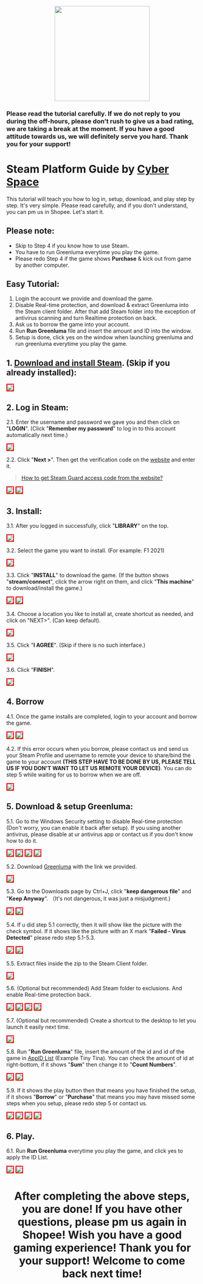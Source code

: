 <p align="center">
<img src="https://user-images.githubusercontent.com/91774682/135708227-fefb44fa-ae60-4d5b-8cdf-a68d30176e66.png" width="250" height="250">
</p>

### Please read the tutorial carefully. If we do not reply to you during the off-hours, please don’t rush to give us a bad rating, we are taking a break at the moment. If you have a good attitude towards us, we will definitely serve you hard. Thank you for your support!
 
# Steam Platform Guide by [Cyber Space](https://shopee.com.my/cyberspace1902)
This tutorial will teach you how to log in, setup, download, and play step by step. It's very simple. Please read carefully, and if you don't understand, you can pm us in Shopee. Let's start it.

## Please note:
* Skip to Step 4 if you know how to use Steam.
* You have to run Greenluma everytime you play the game.
* Please redo Step 4 if the game shows **Purchase** & kick out from game by another computer.

## Easy Tutorial:
1. Login the account we provide and download the game.
2. Disable Real-time protection, and download & extract Greenluma into the Steam client folder. After that add Steam folder into the exception of antivirus scanning and turn Realtime protection on back.
3. Ask us to borrow the game into your account.
4. Run **Run Greenluma** file and insert the amount and ID into the window.
5. Setup is done, click yes on the window when launching greenluma and run greenluma everytime you play the game.

## 1. [Download and install Steam](https://store.steampowered.com/about/). (Skip if you already installed):

<img src="https://user-images.githubusercontent.com/91774682/135745721-68d77853-dcd6-4af9-9022-68fd87ce83e3.jpg" style="border: 2px solid red" />

## 2. Log in Steam:

2.1. Enter the username and password we gave you and then click on "**LOGIN**". (Click "**Remember my password**" to log in to this account automatically next time.)

<img src="https://user-images.githubusercontent.com/91774682/135746372-c50e3052-db32-48d0-9278-fa797d9d1034.jpg" style="border: 2px solid red" />

2.2. Click "**Next >**". Then get the verification code on the [website](https://cyberspace.cyou) and enter it.

> [How to get Steam Guard access code from the website?](https://cutt.ly/dEXhDw8)

<img src="https://user-images.githubusercontent.com/91774682/135746485-c171ef77-d583-4c72-87e8-6573b8cb23aa.jpg" style="border: 2px solid red" />

<img src="https://user-images.githubusercontent.com/91774682/135746487-421ed157-2192-49e0-9b64-7670737efbcf.jpg" style="border: 2px solid red" />

## 3. Install:
3.1. After you logged in successfully, click "**LIBRARY**" on the top.

 <img src="https://user-images.githubusercontent.com/91774682/135746879-888520a8-a73a-4293-b1bc-8e55963eb131.jpg" style="border: 2px solid red" />

3.2. Select the game you want to install. (For example: F1 2021)

 <img src="https://user-images.githubusercontent.com/91774682/135747116-4d8c908c-b079-423d-bf58-170000da31c0.jpg" style="border: 2px solid red" />

3.3. Click "**INSTALL**" to download the game. (If the button shows "**stream/connect**", click the arrow right on them, and click "**This machine**" to download/install the game.)

 <img src="https://user-images.githubusercontent.com/91774682/135747351-40eb7a3e-bf64-4a9f-94ca-e2dc14da586b.jpg" style="border: 2px solid red" />
 
 <img src="https://user-images.githubusercontent.com/91774682/135747353-b9d970e0-038f-4d8f-94a6-71c0cfd21eff.jpg" style="border: 2px solid red" />

3.4. Choose a location you like to install at, create shortcut as needed, and click on "NEXT>". (Can keep default).

 <img src="https://user-images.githubusercontent.com/91774682/135748741-792bb820-51fc-407a-bcc8-6b8b7057b309.jpg" style="border: 2px solid red" />

3.5. Click "**I AGREE**". (Skip if there is no such interface.)

 <img src="https://user-images.githubusercontent.com/91774682/135748869-744f9f70-748c-46f3-b0a5-fb3673fe1295.jpg" style="border: 2px solid red" />

3.6. Click "**FINISH**".

 <img src="https://user-images.githubusercontent.com/91774682/135748907-cf4a5de7-8d74-40f3-a1f0-b2a453982bc1.jpg" style="border: 2px solid red" />

 ## 4. Borrow

 4.1. Once the game installs are completed, login to your account and borrow the game.

  <img src="https://github.com/cyberspace1902/Cyber-Space-Guide/assets/91774682/ba74a4a7-87c0-4df4-9909-9ad29841f559" style="border: 2px solid red" />

  <img src="https://github.com/cyberspace1902/Cyber-Space-Guide/assets/91774682/3cd106c1-dcc7-4240-971c-6fd92d9e48d3" style="border: 2px solid red" />

 4.2. If this error occurs when you borrow,  please contact us and send us your Steam Profile and username to remote your device to share/bind the game to your account **(THIS STEP HAVE TO BE DONE BY US, PLEASE TELL US IF YOU DON'T WANT TO LET US REMOTE YOUR DEVICE)**. You can do step 5 while waiting for us to borrow when we are off.

  <img src="https://github.com/cyberspace1902/Cyber-Space-Guide/assets/91774682/1107d2c3-c15c-4394-a18c-55c636a1dfc8" style="border: 2px solid red" />

## 5. Download & setup Greenluma:
5.1. Go to the Windows Security setting to disable Real-time protection (Don't worry, you can enable it back after setup). If you using another antivirus, please disable at ur antivirus app or contact us if you don't know how to do it.

<img src="https://github.com/cyberspace1902/Cyber-Space-Guide/assets/91774682/52a5afbe-c714-4714-9ac9-83019b378dc0" style="border: 2px solid red" />

<img src="https://github.com/cyberspace1902/Cyber-Space-Guide/assets/91774682/bd6998fa-c5f9-40b5-b699-198ffbc88347" style="border: 2px solid red" />

<img src="https://github.com/cyberspace1902/Cyber-Space-Guide/assets/91774682/cf53ac8f-3f14-461c-89da-d23bd8ba5cd3" style="border: 2px solid red" />

<img src="https://github.com/cyberspace1902/Cyber-Space-Guide/assets/91774682/612ca4f4-9ed0-461c-b9eb-69bcc41143a8" style="border: 2px solid red" />

5.2. Download [Greenluma](https://cutt.ly/uCu8QK2) with the link we provided.

<img src="https://github.com/cyberspace1902/Cyber-Space-Guide/assets/91774682/26def62d-5439-4f34-a4ea-fd6f6d4ff860" style="border: 2px solid red" />

5.3. Go to the Downloads page by Ctrl+J, click "**keep dangerous file**" and "**Keep Anyway**". （It's not dangerous, it was just a misjudgment.)

<img src="https://github.com/cyberspace1902/Cyber-Space-Guide/assets/91774682/da20246f-080a-4a9a-a109-409e393f4fa3" style="border: 2px solid red" />

<img src="https://github.com/cyberspace1902/Cyber-Space-Guide/assets/91774682/3cdbebbd-49c0-4949-935b-10629ac05cbb" style="border: 2px solid red" />

5.4. If u did step 5.1 correctly, then it will show like the picture with the check symbol. If it shows like the picture with an X mark "**Failed - Virus Detected**" please redo step 5.1-5.3.

<img src="https://github.com/cyberspace1902/Cyber-Space-Guide/assets/91774682/c468e236-1041-422e-8c6d-bc3c92277457" style="border: 2px solid red" />

<img src="https://github.com/cyberspace1902/Cyber-Space-Guide/assets/91774682/38eb449d-7013-40a1-b0b6-04713976854a" style="border: 2px solid red" />

5.5. Extract files inside the zip to the Steam Client folder.

<img src="https://github.com/cyberspace1902/Cyber-Space-Guide/assets/91774682/7e5efcb2-6224-4162-819c-986010135bc3" style="border: 2px solid red" />

5.6. (Optional but recommended) Add Steam folder to exclusions. And enable Real-time protection back.

<img src="https://github.com/cyberspace1902/Cyber-Space-Guide/assets/91774682/c8316568-7335-4b07-82aa-e002fc50e384" style="border: 2px solid red" />

<img src="https://github.com/cyberspace1902/Cyber-Space-Guide/assets/91774682/bec24865-bfad-4ec5-b46e-2d08e4700679" style="border: 2px solid red" />

<img src="https://github.com/cyberspace1902/Cyber-Space-Guide/assets/91774682/8a40b00d-7724-4412-8eaf-28a4c795935f" style="border: 2px solid red" />

<img src="https://github.com/cyberspace1902/Cyber-Space-Guide/assets/91774682/ab44f28d-dc13-4d7e-9ade-e18fb1829d08" style="border: 2px solid red" />

5.7. (Optional but recommended) Create a shortcut to the desktop to let you launch it easily next time.

<img src="https://github.com/cyberspace1902/Cyber-Space-Guide/assets/91774682/c6ed31aa-e517-4fe2-8b2e-e552fd93c101" style="border: 2px solid red" />

5.8. Run "**Run Greenluma**" file, insert the amount of the id and id of the game in [AppID List](https://cutt.ly/hP54OrT) (Example Tiny Tina). You can check the amount of id at right-bottom, if it shows "**Sum**" then change it to "**Count Numbers**".

<img src="https://github.com/cyberspace1902/Cyber-Space-Guide/assets/91774682/4d77eee5-315d-4d01-b719-b0d6ebbbf6c2" style="border: 2px solid red" />

<img src="https://github.com/cyberspace1902/Cyber-Space-Guide/assets/91774682/2f5ec342-1c35-4ded-a04c-983106610ad3" style="border: 2px solid red" />

5.9. If it shows the play button then that means you have finished the setup, if it shows "**Borrow**" or "**Purchase**" that means you may have missed some steps when you setup, please redo step 5 or contact us.

<img src="https://github.com/cyberspace1902/Cyber-Space-Guide/assets/91774682/eb4bb8dd-9682-43ff-91d4-8e5e46e31476" style="border: 2px solid red" />

<img src="https://github.com/cyberspace1902/Cyber-Space-Guide/assets/91774682/89d1131f-6930-4a89-9260-b10f8e953702" style="border: 2px solid red" />

<img src="https://github.com/cyberspace1902/Cyber-Space-Guide/assets/91774682/8f3d9a66-8184-48ef-bb0f-e87bcb9aec7e" style="border: 2px solid red" />

<img src="https://github.com/cyberspace1902/Cyber-Space-Guide/assets/91774682/ed936517-f0c0-45d8-be54-1222596c860d" style="border: 2px solid red" />

## 6. Play.

6.1. Run **Run Greenluma** everytime you play the game, and click yes to apply the ID List.

<img src="https://github.com/cyberspace1902/Cyber-Space-Guide/assets/91774682/4d77eee5-315d-4d01-b719-b0d6ebbbf6c2" style="border: 2px solid red" />

<img src="https://github.com/cyberspace1902/Cyber-Space-Guide/assets/91774682/5c66a96a-d9a1-4080-ac7c-e3317db85776" style="border: 2px solid red" />

<h2></h2>

<center> <h1>After completing the above steps, you are done! If you have other questions, please pm us again in Shopee! Wish you have a good gaming experience! Thank you for your support! Welcome to come back next time!</h1> </center> 
